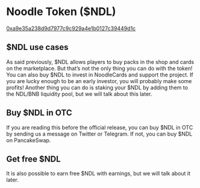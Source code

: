 # Noodle Token ($NDL)
[0xa9e35a238d9d7977c9c929a4e1b0127c39449d1c](https://bscscan.com/token/0xa9e35a238d9d7977c9c929a4e1b0127c39449d1c)

## $NDL use cases
As said previously, $NDL allows players to buy packs in the shop and cards on the marketplace. But that’s not the only thing you can do with the token! You can also buy $NDL to invest in NoodleCards and support the project. If you are lucky enough to be an early investor, you will probably make some profits!
Another thing you can do is staking your $NDL by adding them to the NDL/BNB liquidity pool, but we will talk about this later.

## Buy $NDL in OTC
If you are reading this before the official release, you can buy $NDL in OTC by sending us a message on Twitter or Telegram. If not, you can buy $NDL on PancakeSwap.

## Get free $NDL
It is also possible to earn free $NDL with earnings, but we will talk about it later.
